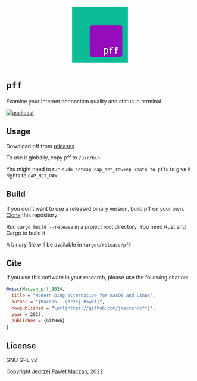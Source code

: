 <p align="center"><img width="150" src="pff.png" alt="pff logo"></p>

# `pff`
Examine your Internet connection quality and status in terminal

[![asciicast](https://asciinema.org/a/v56HwMPcn9TXWQgP8f4exM1OG.svg)](https://asciinema.org/a/v56HwMPcn9TXWQgP8f4exM1OG)

## Usage
Download pff from [releases](https://github.com/jmaczan/pff/releases)

To use it globally, copy pff to `/usr/bin`

You might need to run `sudo setcap cap_net_raw+ep <path to pff>` to give it rights to `CAP_NET_RAW`

## Build
If you don't want to use a released binary version, build pff on your own. [Clone](https://github.com/jmaczan/pff.git) this repository

Run `cargo build --release` in a project root directory. You need Rust and Cargo to build it

A binary file will be available in `target/release/pff`

## Cite
If you use this software in your research, please use the following citation:

```bibtex
@misc{Maczan_pff_2024,
  title = "Modern ping alternative for macOS and Linux",
  author = "{Maczan, Jędrzej Paweł}",
  howpublished = "\url{https://github.com/jmaczan/pff}",
  year = 2022,
  publisher = {GitHub}
}
```

## License
GNU GPL v2

Copyright [Jędrzej Paweł Maczan](https://maczan.pl/), 2022
